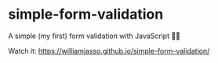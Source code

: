 # simple-form-validation
A simple (my first) form validation with JavaScript 👌🏻

Watch it: https://williamjasso.github.io/simple-form-validation/
